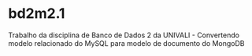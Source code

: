 # bd2m2.1
Trabalho da disciplina de Banco de Dados 2 da UNIVALI - Convertendo modelo relacionado do MySQL para modelo de documento do MongoDB
